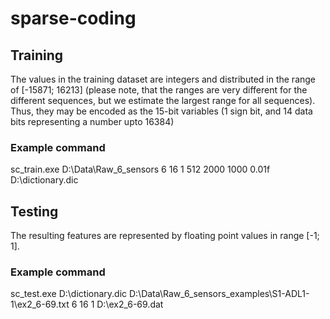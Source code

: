 # sparse-coding

## Training
The values in the training dataset are integers and distributed in the range of [-15871; 16213] (please note, that the ranges are very different for the different sequences, but we estimate the largest range for all sequences). Thus, they may be encoded as the 15-bit variables (1 sign bit, and 14 data bits representing a number upto 16384)

### Example command
sc_train.exe D:\Data\Raw_6_sensors 6 16 1 512 2000 1000 0.01f D:\dictionary.dic

## Testing
The resulting features are represented by floating point values in range [-1; 1].

### Example command
sc_test.exe D:\dictionary.dic D:\Data\Raw_6_sensors_examples\S1-ADL1-1\ex2_6-69.txt 6 16 1 D:\ex2_6-69.dat
